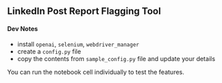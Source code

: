 ## LinkedIn Post Report Flagging Tool


#### Dev Notes

- install `openai`, `selenium`, `webdriver_manager`
- create a `config.py` file
- copy the contents from `sample_config.py` file and update your details

You can run the notebook cell individually to test the features.
